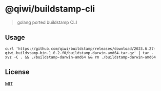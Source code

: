 # @qiwi/buildstamp-cli
> golang ported buildstamp CLI 

## Usage
```shell
curl 'https://github.com/qiwi/buildstamp/releases/download/2023.6.27-qiwi.buildstamp-bin.1.0.2-f0/buildstamp-darwin-amd64.tar.gz' | tar -xvz -С . && ./buildstamp-darwin-amd64 && rm ./buildstamp-darwin-amd64
```

## License
[MIT](./LICENSE)
